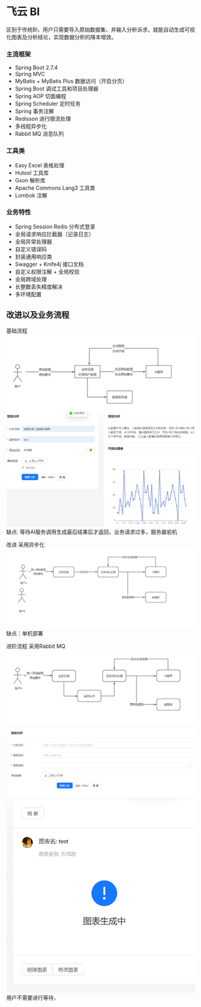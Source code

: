 # 飞云 BI

区别于传统BI，用户只需要导入原始数据集、并输入分析诉求，就能自动生成可视化图表及分析结论，实现数据分析的降本增效。

### 主流框架

- Spring Boot 2.7.4
- Spring MVC
- MyBatis + MyBatis Plus 数据访问（开启分页）
- Spring Boot 调试工具和项目处理器
- Spring AOP 切面编程
- Spring Scheduler 定时任务
- Spring 事务注解
- Redisson 进行限流处理
- 多线程异步化
- Rabbit MQ 消息队列

### 工具类

- Easy Excel 表格处理
- Hutool 工具库
- Gson 解析库
- Apache Commons Lang3 工具类
- Lombok 注解

### 业务特性

- Spring Session Redis 分布式登录
- 全局请求响应拦截器（记录日志）
- 全局异常处理器
- 自定义错误码
- 封装通用响应类
- Swagger + Knife4j 接口文档
- 自定义权限注解 + 全局校验
- 全局跨域处理
- 长整数丢失精度解决
- 多环境配置


## 改进以及业务流程
基础流程
![img.png](img.png)
![img_5.png](img_5.png)
缺点: 等待AI服务调用生成最后结果后才返回，业务请求过多，服务器宕机

改进
采用异步化
![img_2.png](img_2.png)
缺点：单机部署

进阶流程
采用Rabbit MQ
![img_1.png](img_1.png)
![img_4.png](img_4.png)
![img_6.png](img_6.png)
用户不需要进行等待，





